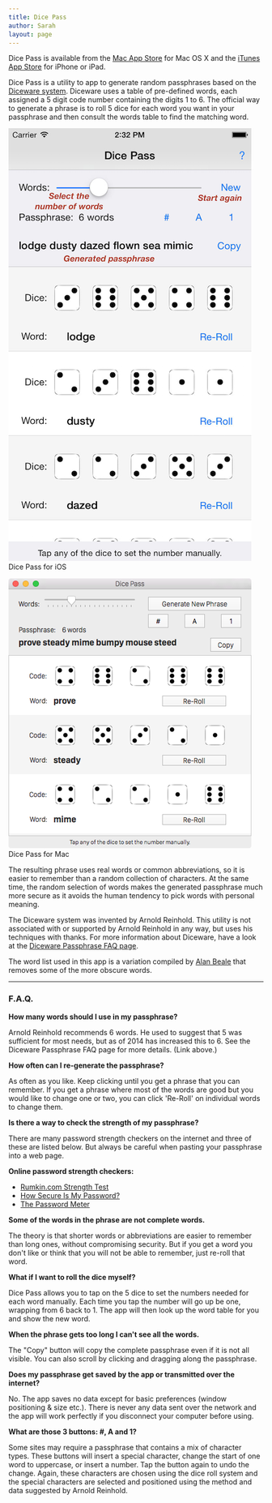 ```yaml
---
title: Dice Pass
author: Sarah
layout: page
---
```


Dice Pass is available from the [Mac App Store][0] for Mac OS X and the [iTunes App Store][8] for iPhone or iPad.

Dice Pass is a utility to app to generate random passphrases based on the [Diceware system][1]. Diceware uses a table of pre-defined words, each assigned a 5 digit code number containing the digits 1 to 6. The official way to generate a phrase is to roll 5 dice for each word you want in your passphrase and then consult the words table to find the matching word.

![Dice Pass for Mac][9]
<br> Dice Pass for iOS

![Dice Pass for Mac][7]
<br> Dice Pass for Mac

The resulting phrase uses real words or common abbreviations, so it is easier to remember than a random collection of characters. At the same time, the random selection of words makes the generated passphrase much more secure as it avoids the human tendency to pick words with personal meaning.

The Diceware system was invented by Arnold Reinhold. This utility is not associated with or supported by Arnold Reinhold in any way, but uses his techniques with thanks. For more information about Diceware, have a look at the [Diceware Passphrase FAQ page][2].

The word list used in this app is a variation compiled by [Alan Beale][3] that removes some of the more obscure words.


* * *

### F.A.Q.

**How many words should I use in my passphrase?**

Arnold Reinhold recommends 6 words. He used to suggest that 5 was sufficient for most needs, but as of 2014 has increased this to 6. See the Diceware Passphrase FAQ page for more details. (Link above.)
    
**How often can I re-generate the passphrase?**

As often as you like. Keep clicking until you get a phrase that you can remember. If you get a phrase where most of the words are good but you would like to change one or two, you can click 'Re-Roll' on individual words to change them.
    
**Is there a way to check the strength of my passphrase?**

There are many password strength checkers on the internet and three of these are listed below. But always be careful when pasting your passphrase into a web page.
    
**Online password strength checkers:**

  * [Rumkin.com Strength Test][4]
  * [How Secure Is My Password?][5]
  * [The Password Meter][6]

**Some of the words in the phrase are not complete words.**

The theory is that shorter words or abbreviations are easier to remember than long ones, without compromising security. But if you get a word you don't like or think that you will not be able to remember, just re-roll that word.
    
**What if I want to roll the dice myself?**

Dice Pass allows you to tap on the 5 dice to set the numbers needed for each word manually. Each time you tap the number will go up be one, wrapping from 6 back to 1. The app will then look up the word table for you and show the new word.
    
**When the phrase gets too long I can't see all the words.**

The "Copy" button will copy the complete passphrase even if it is not all visible. You can also scroll by clicking and dragging along the passphrase.
    
**Does my passphrase get saved by the app or transmitted over the internet?**

No. The app saves no data except for basic preferences (window positioning & size etc.). There is never any data sent over the network and the app will work perfectly if you disconnect your computer before using.

**What are those 3 buttons: #, A and 1?**

Some sites may require a passphrase that contains a mix of character types. These buttons will insert a special character, change the start of one word to uppercase, or insert a number. Tap the button again to undo the change. Again, these characters are chosen using the dice roll system and the special characters are selected and positioned using the method and data suggested by Arnold Reinhold.
    
    
[0]: https://itunes.apple.com/us/app/dice-pass/id997688302
[1]: http://world.std.com/~reinhold/diceware.html
[2]: http://world.std.com/%7Ereinhold/dicewarefaq.html
[3]: http://world.std.com/~reinhold/beale.wordlist.asc
[4]: http://rumkin.com/tools/password/passchk.php
[5]: https://howsecureismypassword.net
[6]: http://www.passwordmeter.com
[7]: /images/DicePass_Mac.png
[8]: https://itunes.apple.com/app/dice-pass/id998397511
[9]: /images/DicePass_iOS.png
